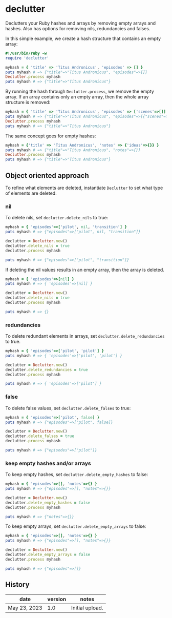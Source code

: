 # declutter
Declutters your Ruby hashes and arrays by removing empty arrays and hashes.
Also has options for removing nils, redundancies and falses.

In this simple example, we create a hash structure that contains an empty array:

```ruby
#!/usr/bin/ruby -w
require 'declutter'

myhash = { 'title' => 'Titus Andronicus', 'episodes' => [] }
puts myhash # => {"title"=>"Titus Andronicus", "episodes"=>[]}
Declutter.process myhash
puts myhash # => {"title"=>"Titus Andronicus"}
```

By running the hash through `Declutter.process`, we remove the empty array. If
an array contains only an empty array, then the whole array structure is
removed:

```ruby
myhash = { 'title' => 'Titus Andronicus', 'episodes' => ['scenes'=>[]] };
puts myhash # => {"title"=>"Titus Andronicus", "episodes"=>[{"scenes"=>[]}]}
Declutter.process myhash
puts myhash # => {"title"=>"Titus Andronicus"}
```

The same concept goes for empty hashes:

```ruby
myhash = {'title' => 'Titus Andronicus', 'notes' => {'ideas'=>{}} }
puts myhash # => {"title"=>"Titus Andronicus", "notes"=>{}}
Declutter.process myhash
puts myhash # => {"title"=>"Titus Andronicus"}
```

## Object oriented approach

To refine what elements are deleted, instantiate `Declutter` to set what type of
elements are deleted.

### nil

To delete nils, set `declutter.delete_nils` to true:

```ruby
myhash = { 'episodes'=>['pilot', nil, 'transition'] }
puts myhash # => {"episodes"=>["pilot", nil, "transition"]}

declutter = Declutter.new()
declutter.delete_nils = true
declutter.process myhash

puts myhash # => {"episodes"=>["pilot", "transition"]}
```

If deleting the nil values results in an empty array, then the array is deleted.

```ruby
myhash = { 'episodes'=>[nil] }
puts myhash # => { 'episodes'=>[nil] }

declutter = Declutter.new()
declutter.delete_nils = true
declutter.process myhash

puts myhash # => {}
```

### redundancies

To delete redundant elements in arrays, set `declutter.delete_redundancies` to
true.

```ruby
myhash = { 'episodes'=>['pilot', 'pilot'] }
puts myhash # => { 'episodes'=>['pilot', 'pilot'] }

declutter = Declutter.new()
declutter.delete_redundancies = true
declutter.process myhash

puts myhash # => { 'episodes'=>['pilot'] }
```

### false

To delete false values, set `declutter.delete_falses` to true:

```ruby
myhash = { 'episodes'=>['pilot', false] }
puts myhash # => {"episodes"=>["pilot", false]}

declutter = Declutter.new()
declutter.delete_falses = true
declutter.process myhash

puts myhash # => {"episodes"=>["pilot"]}
```

### keep empty hashes and/or arrays

To keep empty hashes, set `declutter.delete_empty_hashes` to false:

```ruby
myhash = { 'episodes'=>[], 'notes'=>{} }
puts myhash # => {"episodes"=>[], "notes"=>{}}

declutter = Declutter.new()
declutter.delete_empty_hashes = false
declutter.process myhash

puts myhash # => {"notes"=>{}}
```

To keep empty arrays, set `declutter.delete_empty_arrays` to false:

```ruby
myhash = { 'episodes'=>[], 'notes'=>{} }
puts myhash # => {"episodes"=>[], "notes"=>{}}

declutter = Declutter.new()
declutter.delete_empty_arrays = false
declutter.process myhash

puts myhash # => {"episodes"=>[]}
```

## History

| date         | version | notes           |
|--------------|---------|-----------------|
| May 23, 2023 | 1.0     | Initial upload. |